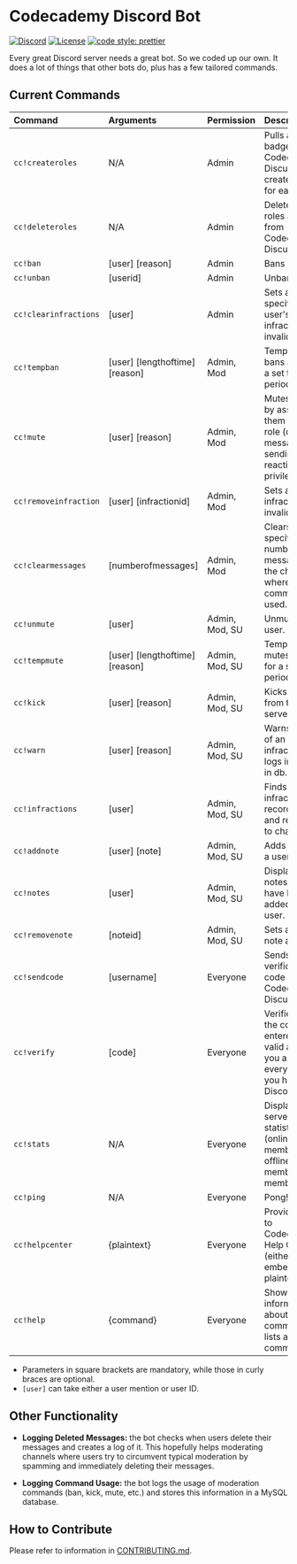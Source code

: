 # Codecademy Discord Bot

[![Discord](https://img.shields.io/discord/605859344243884081.svg?label=&logo=discord&logoColor=ffffff&color=7389D8&labelColor=6A7EC2)](https://discord.gg/codecademy)
[![License](https://img.shields.io/badge/license-MIT-green)](LICENSE)
[![code style: prettier](https://img.shields.io/badge/code_style-prettier-ff69b4.svg?style=flat-square)](https://github.com/prettier/prettier)

Every great Discord server needs a great bot. So we coded up our own. It does a lot of things that other bots do, plus has a few tailored commands.

## Current Commands

| Command               | Arguments                      | Permission     | Description                                                                                         |
| :-------------------- | :----------------------------- | :------------- | :-------------------------------------------------------------------------------------------------- |
| `cc!createroles`      | N/A                            | Admin          | Pulls all badges from Codecademy Discuss and creates a role for each one.                           |
| `cc!deleteroles`      | N/A                            | Admin          | Deletes all the roles added from Codecademy Discuss.                                                |
| `cc!ban`              | [user] [reason]                | Admin          | Bans a user.                                                                                        |
| `cc!unban`            | [userid]                       | Admin          | Unbans a user.                                                                                      |
| `cc!clearinfractions` | [user]                         | Admin          | Sets all the specified user's infractions as invalid.                                               |
| `cc!tempban`          | [user] [lengthoftime] [reason] | Admin, Mod     | Temporarily bans a user for a set time period.                                                      |
| `cc!mute`             | [user] [reason]                | Admin, Mod     | Mutes a user by assigning them a _Muted_ role (denies message sending and reacting privileges).     |
| `cc!removeinfraction` | [user] [infractionid]          | Admin, Mod     | Sets a single infraction as invalid.                                                                |
| `cc!clearmessages`    | [numberofmessages]             | Admin, Mod     | Clears the specified number of messages in the channel where the command is used.                   |
| `cc!unmute`           | [user]                         | Admin, Mod, SU | Unmutes a user.                                                                                     |
| `cc!tempmute`         | [user] [lengthoftime] [reason] | Admin, Mod, SU | Temporarily mutes a user for a set time period.                                                     |
| `cc!kick`             | [user] [reason]                | Admin, Mod, SU | Kicks a user from the server.                                                                       |
| `cc!warn`             | [user] [reason]                | Admin, Mod, SU | Warns a user of an infraction and logs infraction in db.                                            |
| `cc!infractions`      | [user]                         | Admin, Mod, SU | Finds user infraction record in db and returns it to channel.                                       |
| `cc!addnote`          | [user] [note]                  | Admin, Mod, SU | Adds a note to a user.                                                                              |
| `cc!notes`            | [user]                         | Admin, Mod, SU | Displays all notes that have been added to a user.                                                  |
| `cc!removenote`       | [noteid]                       | Admin, Mod, SU | Sets a single note as invalid.                                                                      |
| `cc!sendcode`         | [username]                     | Everyone       | Sends a verification code to your Codecademy Discuss email.                                         |
| `cc!verify`           | [code]                         | Everyone       | Verifies that the code entered is valid and gives you a role for every badge you have on Discourse. |
| `cc!stats`            | N/A                            | Everyone       | Displays basic server statistics (online members, offline members, total members).                  |
| `cc!ping`             | N/A                            | Everyone       | Pong!                                                                                               |
| `cc!helpcenter`       | {plaintext}                    | Everyone       | Provides links to Codecademy's Help Center (either embedded or plaintext).                          |
| `cc!help`             | {command}                      | Everyone       | Shows information about a given command or lists all commands.                                      |

- Parameters in square brackets are mandatory, while those in curly braces are optional.
- `[user]` can take either a user mention or user ID.

## Other Functionality

- **Logging Deleted Messages:** the bot checks when users delete their messages and creates a log of it. This hopefully helps moderating channels where users try to circumvent typical moderation by spamming and immediately deleting their messages.

- **Logging Command Usage:** the bot logs the usage of moderation commands (ban, kick, mute, etc.) and stores this information in a MySQL database.

## How to Contribute

Please refer to information in [CONTRIBUTING.md](CONTRIBUTING.md).

